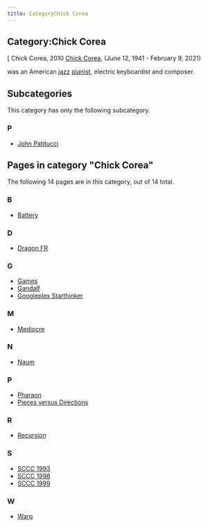 ```yaml
---
title: CategoryChick Corea
---
```

## Category:Chick Corea



\[ Chick Corea, 2010
[Chick Corea](https://en.wikipedia.org/wiki/Chick_Corea), (June 12, 1941 - February 9, 2021)

was an American [jazz](https://en.wikipedia.org/wiki/Jazz) [pianist](https://en.wikipedia.org/wiki/Pianist), electric keyboardist and composer.

## Subcategories

This category has only the following subcategory.

### P

- [John Patitucci](Category:John_Patitucci "Category:John Patitucci")

## Pages in category "Chick Corea"

The following 14 pages are in this category, out of 14 total.

### B

- [Battery](Battery "Battery")

### D

- [Dragon FR](Dragon_FR "Dragon FR")

### G

- [Games](Games "Games")
- [Gandalf](Gandalf "Gandalf")
- [Googleplex Starthinker](Googleplex_Starthinker "Googleplex Starthinker")

### M

- [Mediocre](Mediocre "Mediocre")

### N

- [Naum](Naum "Naum")

### P

- [Pharaon](Pharaon "Pharaon")
- [Pieces versus Directions](Pieces_versus_Directions "Pieces versus Directions")

### R

- [Recursion](Recursion "Recursion")

### S

- [SCCC 1993](SCCC_1993 "SCCC 1993")
- [SCCC 1998](SCCC_1998 "SCCC 1998")
- [SCCC 1999](SCCC_1999 "SCCC 1999")

### W

- [Warp](Warp "Warp")

